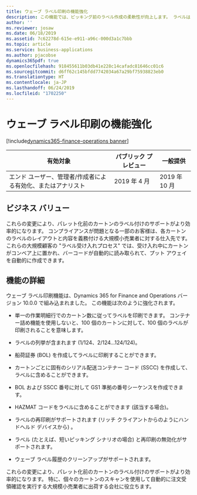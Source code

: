 ```yaml
---
title: ウェーブ ラベル印刷の機能強化
description: この機能では、ピッキング前のラベル作成の柔軟性が向上します。 ラベルはウェーブ プロセス中に作成されます。 ラベルとレイアウトの定義によって機能が拡充されます。
author: ''
ms.reviewer: josaw
ms.date: 06/18/2019
ms.assetid: 7c62278d-615e-e911-a96c-000d3a1c7bbb
ms.topic: article
ms.service: business-applications
ms.author: pjacobse
dynamics365pdf: true
ms.openlocfilehash: 918455611b03db41e228c14cafadc81646cc01c6
ms.sourcegitcommit: d6ff62c145bfdd7742034a67a29bf75938823eb0
ms.translationtype: HT
ms.contentlocale: ja-JP
ms.lasthandoff: 06/24/2019
ms.locfileid: "1702250"
---
```

# <a name="wave-label-printing-enhancements"></a>ウェーブ ラベル印刷の機能強化
[!include[dynamics365-finance-operations banner](../includes/dynamics365-finance-operations.md)]

| 有効対象    |  パブリック プレビュー | 一般提供 | 
| ---------- | ---------- |---------- |
|エンド ユーザー、管理者/作成者による有効化、またはアナリスト|2019 年 4 月| 2019 年 10 月|


## <a name="business-value"></a>ビジネス バリュー
<!-- bv start -->
これらの変更により、パレット化前のカートンのラベル付けのサポートがより効率的になります。 コンプライアンスが問題となる一部のお客様は、各カートンのラベルのレイアウトと内容を義務付ける大規模小売業者に対する仕入先です。 これらの大規模顧客の "ラベル受け入れプロセス" では、受け入れ中にカートンがコンベア上に置かれ、バーコードが自動的に読み取られて、プット アウェイを自動的に作成できます。
<!-- bv end -->



## <a name="feature-details"></a>機能の詳細
<!--feature detail start -->
ウェーブ ラベル印刷機能は、Dynamics 365 for Finance and Operations バージョン 10.0.0 で組み込まれました。 この機能は次のように強化されます。

-  単一の作業明細行でのカートン数に従ってラベルを印刷できます。 コンテナー詰め機能を使用しないと、100 個のカートンに対して、100 個のラベルが印刷されることを意味します。

- ラベルの列挙が含まれます (1/124、2/124…124/124)。

- 船荷証券 (BOL) を作成してラベルに印刷することができます。

- カートンごとに固有のシリアル配送コンテナー コード (SSCC) を作成して、ラベルに含めることができます。

- BOL および SSCC 番号に対して GS1 準拠の番号シーケンスを作成できます。

- HAZMAT コードをラベルに含めることができます (該当する場合)。

- ラベルの再印刷がサポートされます (リッチ クライアントからのようにハンドヘルド デバイスから) 。

- ラベル (たとえば、短いピッキング シナリオの場合) と再印刷の無効化がサポートされます。

- ウェーブ ラベル履歴のクリーンアップがサポートされます。 

これらの変更により、パレット化前のカートンのラベル付けのサポートがより効率的になります。 特に、個々のカートンのスキャンを使用して自動的に注文受領確認を実行する大規模小売業者に出荷する会社に役立ちます。
<!--feature detail end -->











